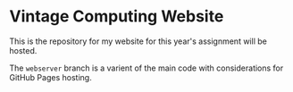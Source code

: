 # Vintage Computing Website
This is the repository for my website for this year's assignment will be hosted.

The `webserver` branch is a varient of the main code with considerations for GitHub Pages hosting.
